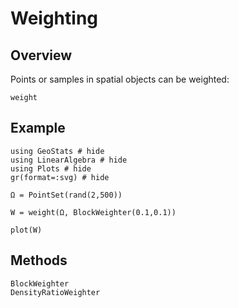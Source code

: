 # Weighting

## Overview

Points or samples in spatial objects can be weighted:

```@docs
weight
```

## Example

```@example
using GeoStats # hide
using LinearAlgebra # hide
using Plots # hide
gr(format=:svg) # hide

Ω = PointSet(rand(2,500))

W = weight(Ω, BlockWeighter(0.1,0.1))

plot(W)
```

## Methods

```@docs
BlockWeighter
DensityRatioWeighter
```
